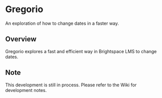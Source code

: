 # Gregorio

An exploration of how to change dates in a faster way.

## Overview

Gregorio explores a fast and efficient way in Brightspace LMS to change dates.

## Note

This development is still in process.  Please refer to the Wiki for development notes.
